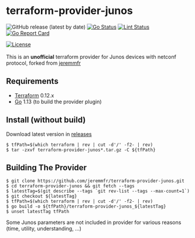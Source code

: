 terraform-provider-junos
========================
![GitHub release (latest by date)](https://img.shields.io/github/v/release/chaynes/terraform-provider-junos)
[![Go Status](https://github.com/jeremmfr/terraform-provider-junos/workflows/Go%20Tests/badge.svg)](https://github.com/chaynes/terraform-provider-junos/actions)
[![Lint Status](https://github.com/jeremmfr/terraform-provider-junos/workflows/GolangCI-Lint/badge.svg)](https://github.com/chaynes/terraform-provider-junos/actions)
[![Go Report Card](https://goreportcard.com/badge/github.com/jeremmfr/terraform-provider-junos)](https://goreportcard.com/report/github.com/chaynes/terraform-provider-junos)

[![License](https://img.shields.io/badge/license-MIT-blue.svg)](https://github.com/chaynes/terraform-provider-junos/blob/master/LICENSE)
<br/><br/>
This is an **unofficial** terraform provider for Junos devices with netconf protocol, forked from [jeremmfr](https://terraform-provider-junos.jeremm.fr/)



Requirements
------------
-	[Terraform](https://www.terraform.io/downloads.html) 0.12.x
-	[Go](https://golang.org/doc/install) 1.13 (to build the provider plugin)

Install (without build)
-----------------------
Download latest version in [releases](https://github.com/dark1587/terraform-provider-junos.git)
```
$ tfPath=$(which terraform | rev | cut -d'/' -f2- | rev)
$ tar -zxvf terraform-provider-junos*.tar.gz -C ${tfPath}
```

Building The Provider
---------------------
```
$ git clone https://github.com/jeremmfr/terraform-provider-junos.git
$ cd terraform-provider-junos && git fetch --tags
$ latestTag=$(git describe --tags `git rev-list --tags --max-count=1`)
$ git checkout ${latestTag}
$ tfPath=$(which terraform | rev | cut -d'/' -f2- | rev)
$ go build -o ${tfPath}/terraform-provider-junos_${latestTag}
$ unset latestTag tfPath
```

Some Junos parameters are not included in provider for various reasons (time, utility, understanding, ...)
